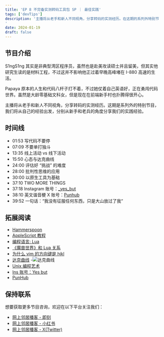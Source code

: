 ```yaml
---
title: 'EP 8 不完备实测转码工具包 SP ｜ 最佳实践'
tags: ['devTips']
description: '主播将从老手和新人不同视角，分享转码的实测经历。在这期的系列外特别节目我们将从新手和老兵两个角度分享我们尝试过的最佳实践。
'
date: 2024-01-19
draft: false
---
```


## 节目介绍

S1ngS1ng 其实是非典型湾区程序员，虽然也是赴美攻读硕士并且留美，但其实他研究生读的是材料工程，不过这并不影响他正过着早晚高峰堵在 I-880 高速的生活。

Papaya 原本的人生和代码八杆子打不着，不过她仗着自己英语好，正在勇闯代码世界。虽然是大龄零基础文科女，但是现在在前端新手村也扑腾得很开心。

主播将从老手和新人不同视角，分享转码的实测经历。这期是系列外的特别节目，我们将从自己的经验出发，分别从新手和老兵的角度分享我们的实践经验。

## 时间线

- 01:53 写代码不要停
- 07:09 不要单打独斗
- 13:35 线上活动 vs 线下活动
- 15:50 心态与达克曲线
- 24:00 评估好 “挑战” 的难度
- 28:00 批判性思维的应用
- 30:00 以原生工具为基础
- 37:10 TWO MORE THINGS
- 37:18 Instagram 账号：[\_yes_but](https://www.instagram.com/_yes_but/reels/)
- 38:10 英文谐音梗 X 账号：[Punhub](https://twitter.com/PunHubOnline/status/1458840531451224064)
- 39:52 一句话：“我没有征服任何东西，只是大山放过了我“

## 拓展阅读

- [Hammerspoon](https://www.hammerspoon.org/)
- [AppleScript 教程](https://macosxautomation.com/applescript/firsttutorial/index.html)
- [编程语言: Lua](https://www.lua.org/)
- [《魔兽世界》和 Lua 关系](https://wowpedia.fandom.com/wiki/Lua)
- [为什么 vim 的方向键是 hjkl](https://catonmat.net/why-vim-uses-hjkl-as-arrow-keys)
- [达克曲线](https://zh.wikipedia.org/zh-hans/%E9%84%A7%E5%AF%A7-%E5%85%8B%E9%AD%AF%E6%A0%BC%E6%95%88%E6%87%89) -![达克曲线](https://img-blog.csdnimg.cn/20210308202454937.jpg?x-oss-process=image/watermark,type_ZmFuZ3poZW5naGVpdGk,shadow_10,text_aHR0cHM6Ly9ibG9nLmNzZG4ubmV0L3UwMTExOTU4ODM=,size_16,color_FFFFFF,t_70#pic_center)
- [Unix 编程艺术](https://book.douban.com/subject/1467587/)
- [Ins 账号：Yes but](https://www.instagram.com/_yes_but/reels/)
- [PunHub](https://twitter.com/PunHubOnline/status/1458840531451224064)

## 保持联系

想要获取更多节目咨询，欢迎在以下平台关注我们：

- [网上邻居播客 - 即刻](https://m.okjike.com/users/c751f4fb-d31d-44cf-aef9-f6b55dec4cd5?source=user_card&s=eyJ1IjoiNjUyMzg3NmQwZWQ3ZTc2NjQ5ODMwNWE4IiwiZCI6MX0%3D)
- [网上邻居播客 - 小红书](https://www.xiaohongshu.com/user/profile/64c2024f00000000140396e6?xhsshare=WeixinSession&appuid=64c2024f00000000140396e6&apptime=1697005943)
- [网上邻居播客 - X(Twitter)](https://twitter.com/wslj_podcast)
